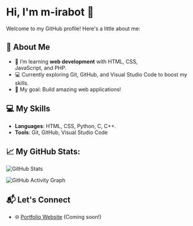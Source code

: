 # Hi, I'm m-irabot 👋

Welcome to my GitHub profile! Here's a little about me:

## 🌟 About Me
- 🌱 I’m learning **web development** with HTML, CSS,     
   JavaScript, and PHP.
- 💻 Currently exploring Git, GitHub, and Visual Studio Code to 
   boost my skills.
- 🎯 My goal: Build amazing web applications!

## 💻 My Skills
- **Languages**: HTML, CSS, Python, C, C++.
- **Tools**: Git, GitHub, Visual Studio Code

## 📈 My GitHub Stats:
![GitHub Stats](https://github-readme-stats.vercel.app/api?username=m-irabot&show_icons=true&count_private=true&theme=radical)

![GitHub Activity Graph](https://activity-graph.herokuapp.com/graph?username=m-irabot&theme=github)

## 📬 Let's Connect
- 🌐 [Portfolio Website](#) (Coming soon!)


